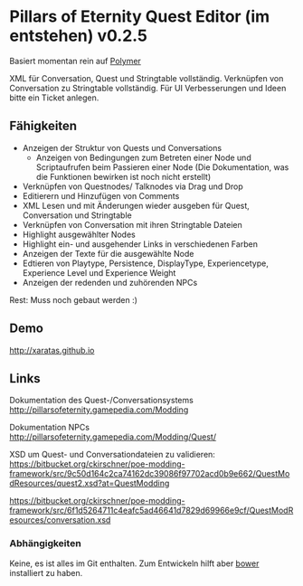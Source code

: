 # Pillars of Eternity Quest Editor (im entstehen) v0.2.5

Basiert momentan rein auf [Polymer](www.polymer-project.org)

XML für Conversation, Quest und Stringtable vollständig.
Verknüpfen von Conversation zu Stringtable vollständig.
Für UI Verbesserungen und Ideen bitte ein Ticket anlegen.

## Fähigkeiten
* Anzeigen der Struktur von Quests und Conversations
  * Anzeigen von Bedingungen zum Betreten einer Node und Scriptaufrufen beim Passieren einer Node (Die Dokumentation, was die Funktionen bewirken ist noch nicht erstellt)
* Verknüpfen von Questnodes/ Talknodes via Drag und Drop
* Editierern und Hinzufügen von Comments
* XML Lesen und mit Änderungen wieder ausgeben für Quest, Conversation und Stringtable
* Verknüpfen von Conversation mit ihren Stringtable Dateien
* Highlight ausgewählter Nodes
* Highlight ein- und ausgehender Links in verschiedenen Farben
* Anzeigen der Texte für die ausgewählte Node
* Edtieren von Playtype, Persistence, DisplayType, Experiencetype, Experience Level und Experience Weight
* Anzeigen der redenden und zuhörenden NPCs


Rest: Muss noch gebaut werden :)

## Demo
http://xaratas.github.io

## Links
Dokumentation des Quest-/Conversationsystems http://pillarsofeternity.gamepedia.com/Modding


Dokumentation NPCs http://pillarsofeternity.gamepedia.com/Modding/Quest/


XSD um Quest- und Conversationdateien zu validieren: https://bitbucket.org/ckirschner/poe-modding-framework/src/9c50d164c2ca74162dc39086f97702acd0b9e662/QuestModResources/quest2.xsd?at=QuestModding


https://bitbucket.org/ckirschner/poe-modding-framework/src/6f1d5264711c4eafc5ad46641d7829d69966e9cf/QuestModResources/conversation.xsd


### Abhängigkeiten
Keine, es ist alles im Git enthalten.
Zum Entwickeln hilft aber [bower](bower.io) installiert zu haben.
